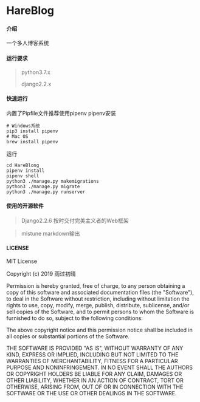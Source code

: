 # HareBlog

#### 介绍
一个多人博客系统

#### 运行要求
>python3.7.x
>
>django2.2.x
#### 快速运行
内置了Pipfile文件推荐使用pipenv
pipenv安装
```shell script
# Windows系统
pip3 install pipenv
# Mac OS 
brew install pipenv
```
运行
```shell
cd HareBlong
pipenv install 
pipenv shell 
python3 ./manage.py makemigrations
python3 ./manage.py migrate
python3 ./manage.py runserver
```

#### 使用的开源软件
>Django2.2.6 按时交付完美主义者的Web框架

>mistune markdown输出

#### LICENSE

MIT License

Copyright (c) 2019 雨过初晴

Permission is hereby granted, free of charge, to any person obtaining a copy
of this software and associated documentation files (the "Software"), to deal
in the Software without restriction, including without limitation the rights
to use, copy, modify, merge, publish, distribute, sublicense, and/or sell
copies of the Software, and to permit persons to whom the Software is
furnished to do so, subject to the following conditions:

The above copyright notice and this permission notice shall be included in all
copies or substantial portions of the Software.

THE SOFTWARE IS PROVIDED "AS IS", WITHOUT WARRANTY OF ANY KIND, EXPRESS OR
IMPLIED, INCLUDING BUT NOT LIMITED TO THE WARRANTIES OF MERCHANTABILITY,
FITNESS FOR A PARTICULAR PURPOSE AND NONINFRINGEMENT. IN NO EVENT SHALL THE
AUTHORS OR COPYRIGHT HOLDERS BE LIABLE FOR ANY CLAIM, DAMAGES OR OTHER
LIABILITY, WHETHER IN AN ACTION OF CONTRACT, TORT OR OTHERWISE, ARISING FROM,
OUT OF OR IN CONNECTION WITH THE SOFTWARE OR THE USE OR OTHER DEALINGS IN THE
SOFTWARE.
